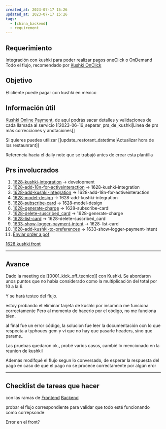 ```yaml
---
created_at: 2023-07-17 15:26
updated_at: 2023-07-17 15:26
tags:
  - [china_backend]
  - requirement
---
```




## Requerimiento

Integración con kushki para poder realizar pagos oneClick o OnDemand
Todo el flujo, recomendado por [Kushki OnClick](https://docs.kushki.com/mx/one-time-payments/card/on-demand)


## Objetivo

El cliente puede pagar con kushki en méxico

## Información útil
[Kushki Online Payment](https://api-docs.kushkipagos.com/docs/online-payments/services-by-country), de aquí podrás sacar detalles y validaciones de cada llamada al servicio
[[2023-06-16_separar_prs_de_kushki|Linea de prs más correcciones y anotaciones]]

Si quieres puedes utilizar [[update_restorant_datetime|Actualizar hora de los restaunrant]]


Referencia hacia el daily note que se trabajó antes de crear esta plantilla
## Prs involucrados

1. [1628-kushki-integration](https://bitbucket.org/niusushi/china-backend/pull-requests/310) -> development
2. [1628-add-18n-for-activeinteraction](https://bitbucket.org/niusushi/china-backend/pull-requests/311) -> 1628-kushki-integration
3. [1628-add-kushki-integration](https://bitbucket.org/niusushi/china-backend/pull-requests/312) -> 1628-add-18n-for-activeinteraction
4. [1628-model-design](https://bitbucket.org/niusushi/china-backend/pull-requests/313) -> 1628-add-kushki-integration
5. [1628-subscribe-card](https://bitbucket.org/niusushi/china-backend/pull-requests/314) -> 1628-model-design
6. [1628-generate-charge](https://bitbucket.org/niusushi/china-backend/pull-requests/315) -> 1628-subscribe-card
7. [1628-delete-suscribed_card](https://bitbucket.org/niusushi/china-backend/pull-requests/316) -> 1628-generate-charge
8. [1628-list-card](https://bitbucket.org/niusushi/china-backend/pull-requests/317) -> 1628-delete-suscribed_card
9. [1633-show-logger-payment-intent](https://bitbucket.org/niusushi/china-backend/pull-requests/319) -> 1628-list-card
10. [1628-add-kushki-to-preferences](https://bitbucket.org/niusushi/china-backend/pull-requests/320) -> 1633-show-logger-payment-intent
12. [Enviar order a pof](https://bitbucket.org/niusushi/china-backend/pull-requests/366)

[1628 kushki front](https://bitbucket.org/niusushi/china-delivery/pull-requests/275)




---
## Avance

Dado la meeting de [[0001_kick_off_tecnico]] con Kushki.
Se abordaron unos puntos que no habia considerado como la multiplicación del total por 10 a la 6.

Y se hará testeo del flujo.

estoy probando el eliminar tarjeta de kushki
por insomnia me funciona correctamente
Pero al momento de hacerlo por el código, no me funciona bien.

al final fue un error código, la solucion fue leer la documentación ocn lo que respecta a typhoues gem y vi que no hay que pasarle headers, sino que params..

Las pruebas quedaron ok., probé varios casos, cambié lo mencionado en la reunion de kushkil

Además modifqué el flujo segun lo conversado, de esperar la respuesta del pago en caso de que el pago no se procece correctamente por algún eror

---
## Checklist de tareas que hacer 

con las ramas de 
[Frontend](https://bitbucket.org/niusushi/china-delivery/branch/kushki-integration)
[Backend](https://bitbucket.org/niusushi/china-backend/pull-requests/320)

probar el flujo correspondiente para validar que todo esté funcionando como correpsonde




Error en el front?
